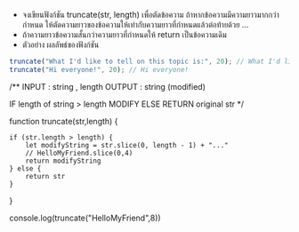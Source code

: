 - จงเขียนฟังก์ชัน truncate(str, length) เพื่อตัดข้อความ ถ้าหากข้อความมีความยาวมากกว่ากำหนด ให้ตัดความยาวของข้อความให้เท่ากับความยาวที่กำหนดแล้วต่อท้ายด้วย …
- ถ้าความยาวข้อความสั้นกว่าความยาวที่กำหนดให้ return เป็นข้อความเดิม
- ตัวอย่าง ผลลัพธ์ของฟังก์ชัน


```js
truncate("What I'd like to tell on this topic is:", 20); // What I'd like to te…
truncate("Hi everyone!", 20); // Hi everyone!
```

/**
 INPUT : string , length
 OUTPUT : string (modified)

 IF length of string > length
    MODIFY
 ELSE 
    RETURN original str
 */

function truncate(str,length) {

    if (str.length > length) {
        let modifyString = str.slice(0, length - 1) + "..."
        // HelloMyFriend.slice(0,4)
        return modifyString
    } else {
        return str
    }
}

console.log(truncate("HelloMyFriend",8))